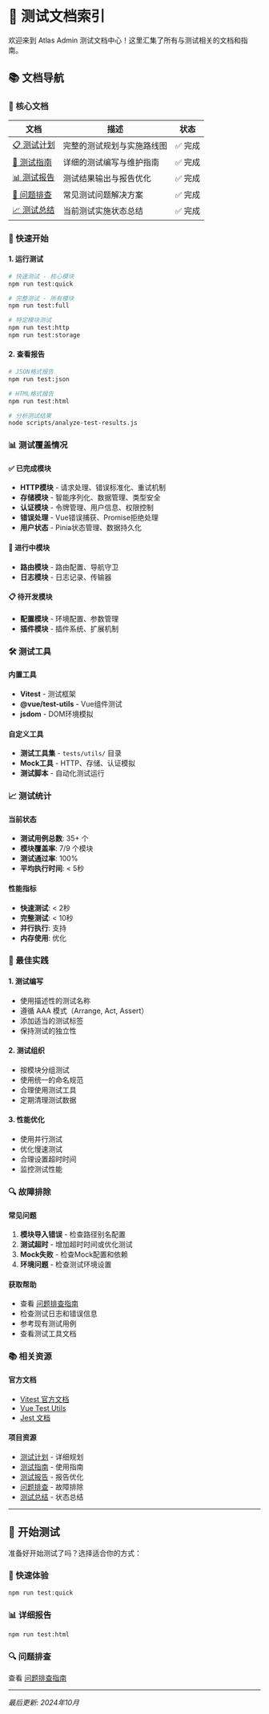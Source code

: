 # 🧪 测试文档索引

欢迎来到 Atlas Admin 测试文档中心！这里汇集了所有与测试相关的文档和指南。

## 📚 文档导航

### 🎯 核心文档

| 文档 | 描述 | 状态 |
|------|------|------|
| [📋 测试计划](./testing-plan.md) | 完整的测试规划与实施路线图 | ✅ 完成 |
| [📖 测试指南](./testing-guide.md) | 详细的测试编写与维护指南 | ✅ 完成 |
| [📊 测试报告](./testing-reports.md) | 测试结果输出与报告优化 | ✅ 完成 |
| [🔧 问题排查](./testing-troubleshooting.md) | 常见测试问题解决方案 | ✅ 完成 |
| [📈 测试总结](./testing-summary.md) | 当前测试实施状态总结 | ✅ 完成 |

### 🚀 快速开始

#### 1. 运行测试
```bash
# 快速测试 - 核心模块
npm run test:quick

# 完整测试 - 所有模块
npm run test:full

# 特定模块测试
npm run test:http
npm run test:storage
```

#### 2. 查看报告
```bash
# JSON格式报告
npm run test:json

# HTML格式报告
npm run test:html

# 分析测试结果
node scripts/analyze-test-results.js
```

### 📊 测试覆盖情况

#### ✅ 已完成模块
- **HTTP模块** - 请求处理、错误标准化、重试机制
- **存储模块** - 智能序列化、数据管理、类型安全
- **认证模块** - 令牌管理、用户信息、权限控制
- **错误处理** - Vue错误捕获、Promise拒绝处理
- **用户状态** - Pinia状态管理、数据持久化

#### 🔄 进行中模块
- **路由模块** - 路由配置、导航守卫
- **日志模块** - 日志记录、传输器

#### 📋 待开发模块
- **配置模块** - 环境配置、参数管理
- **插件模块** - 插件系统、扩展机制

### 🛠️ 测试工具

#### 内置工具
- **Vitest** - 测试框架
- **@vue/test-utils** - Vue组件测试
- **jsdom** - DOM环境模拟

#### 自定义工具
- **测试工具集** - `tests/utils/` 目录
- **Mock工具** - HTTP、存储、认证模拟
- **测试脚本** - 自动化测试运行

### 📈 测试统计

#### 当前状态
- **测试用例总数**: 35+ 个
- **模块覆盖率**: 7/9 个模块
- **测试通过率**: 100%
- **平均执行时间**: < 5秒

#### 性能指标
- **快速测试**: < 2秒
- **完整测试**: < 10秒
- **并行执行**: 支持
- **内存使用**: 优化

### 🎯 最佳实践

#### 1. 测试编写
- 使用描述性的测试名称
- 遵循 AAA 模式（Arrange, Act, Assert）
- 添加适当的测试标签
- 保持测试的独立性

#### 2. 测试组织
- 按模块分组测试
- 使用统一的命名规范
- 合理使用测试工具
- 定期清理测试数据

#### 3. 性能优化
- 使用并行测试
- 优化慢速测试
- 合理设置超时时间
- 监控测试性能

### 🔍 故障排除

#### 常见问题
1. **模块导入错误** - 检查路径别名配置
2. **测试超时** - 增加超时时间或优化测试
3. **Mock失败** - 检查Mock配置和依赖
4. **环境问题** - 检查测试环境设置

#### 获取帮助
- 查看 [问题排查指南](./testing-troubleshooting.md)
- 检查测试日志和错误信息
- 参考现有测试用例
- 查看测试工具文档

### 📚 相关资源

#### 官方文档
- [Vitest 官方文档](https://vitest.dev/)
- [Vue Test Utils](https://test-utils.vuejs.org/)
- [Jest 文档](https://jestjs.io/docs/getting-started)

#### 项目资源
- [测试计划](./testing-plan.md) - 详细规划
- [测试指南](./testing-guide.md) - 使用指南
- [测试报告](./testing-reports.md) - 报告优化
- [问题排查](./testing-troubleshooting.md) - 故障排除
- [测试总结](./testing-summary.md) - 状态总结

---

## 🎉 开始测试

准备好开始测试了吗？选择适合你的方式：

### 🚀 快速体验
```bash
npm run test:quick
```

### 📊 详细报告
```bash
npm run test:html
```

### 🔍 问题排查
查看 [问题排查指南](./testing-troubleshooting.md)

---

*最后更新: 2024年10月*
